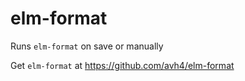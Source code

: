 # elm-format

Runs `elm-format` on save or manually

Get `elm-format` at https://github.com/avh4/elm-format
